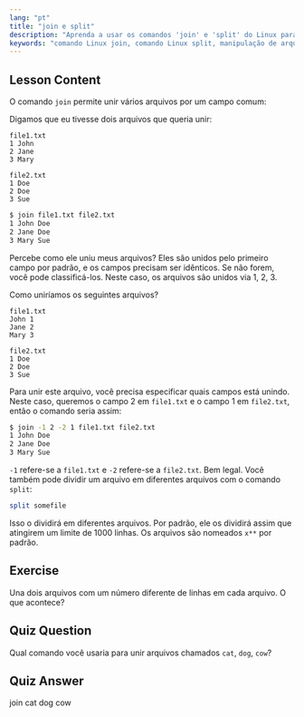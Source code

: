 ```yaml
---
lang: "pt"
title: "join e split"
description: "Aprenda a usar os comandos 'join' e 'split' do Linux para manipulação de arquivos. Entenda como combinar arquivos por campos comuns e dividir arquivos grandes de forma eficiente. Obtenha exemplos práticos e dicas."
keywords: "comando Linux join, comando Linux split, manipulação de arquivos, tutorial Linux, linha de comando, Linux para iniciantes, guia Linux"
---
```


## Lesson Content

O comando `join` permite unir vários arquivos por um campo comum:

Digamos que eu tivesse dois arquivos que queria unir:

```plaintext
file1.txt
1 John
2 Jane
3 Mary

file2.txt
1 Doe
2 Doe
3 Sue
```

```bash
$ join file1.txt file2.txt
1 John Doe
2 Jane Doe
3 Mary Sue
```

Percebe como ele uniu meus arquivos? Eles são unidos pelo primeiro campo por padrão, e os campos precisam ser idênticos. Se não forem, você pode classificá-los. Neste caso, os arquivos são unidos via 1, 2, 3.

Como uniríamos os seguintes arquivos?

```plaintext
file1.txt
John 1
Jane 2
Mary 3

file2.txt
1 Doe
2 Doe
3 Sue
```

Para unir este arquivo, você precisa especificar quais campos está unindo. Neste caso, queremos o campo 2 em `file1.txt` e o campo 1 em `file2.txt`, então o comando seria assim:

```bash
$ join -1 2 -2 1 file1.txt file2.txt
1 John Doe
2 Jane Doe
3 Mary Sue
```

`-1` refere-se a `file1.txt` e `-2` refere-se a `file2.txt`. Bem legal. Você também pode dividir um arquivo em diferentes arquivos com o comando `split`:

```bash
split somefile
```

Isso o dividirá em diferentes arquivos. Por padrão, ele os dividirá assim que atingirem um limite de 1000 linhas. Os arquivos são nomeados `x**` por padrão.

## Exercise

Una dois arquivos com um número diferente de linhas em cada arquivo. O que acontece?

## Quiz Question

Qual comando você usaria para unir arquivos chamados `cat`, `dog`, `cow`?

## Quiz Answer

join cat dog cow
